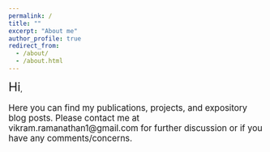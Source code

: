 ```yaml
---
permalink: /
title: ""
excerpt: "About me"
author_profile: true
redirect_from: 
  - /about/
  - /about.html
---
```


<span style="font-size: 1.7em">Hi</span>,<br/>
<p style="font-size: 1.2em"> Here you can find my publications, projects, and expository blog posts. Please contact me at vikram.ramanathan1@gmail.com for further discussion or if you have any comments/concerns. </p>

